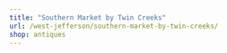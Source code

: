 ```yaml
---
title: "Southern Market by Twin Creeks"
url: /west-jefferson/southern-market-by-twin-creeks/
shop: antiques
---
```

